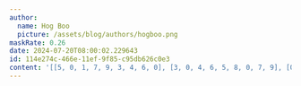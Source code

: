 ```yaml
---
author:
  name: Hog Boo
  picture: /assets/blog/authors/hogboo.png
maskRate: 0.26
date: 2024-07-20T08:00:02.229643
id: 114e274c-466e-11ef-9f85-c95db626c0e3
content: '[[5, 0, 1, 7, 9, 3, 4, 6, 0], [3, 0, 4, 6, 5, 8, 0, 7, 9], [0, 9, 7, 0, 0, 1, 0, 3, 8], [1, 0, 3, 8, 4, 9, 6, 0, 0], [2, 0, 9, 5, 3, 6, 8, 1, 4], [4, 6, 8, 1, 7, 2, 3, 9, 0], [7, 1, 2, 0, 0, 4, 9, 5, 0], [8, 3, 0, 9, 6, 0, 0, 4, 1], [9, 4, 0, 0, 1, 5, 7, 8, 3]]'
---
```

